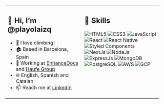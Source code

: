 <table width="100%">
<tr>
<td valign="top" width="50%">

## 👋 Hi, I’m @playolaizq
- 🐐 I love climbing!
- 🏠 Based in Barcelona, Spain
- 🚀 Working at [EnhanceDocs](https://enhancedocs.com/) and [Haufe Group](https://haufegroup.com/)
- 🌐 English, Spanish and Catalan
- 📫 Reach me at [LinkedIn](https://www.linkedin.com/in/playolaizq/)

</td>
<td valign="top" width="50%">

## 🔧 Skills

![HTML5](https://img.shields.io/badge/HTML5-E34F26?style=flat-square&logo=html5&logoColor=white)
![CSS3](https://img.shields.io/badge/CSS3-1572B6?style=flat-square&logo=css3&logoColor=white)
![JavaScript](https://img.shields.io/badge/JavaScript-F7DF1E?style=flat-square&logo=javascript&logoColor=black)
![React](https://img.shields.io/badge/React-20232A?style=flat-square&logo=react&logoColor=61DAFB)
![React Native](https://img.shields.io/badge/React_Native-20232A?style=flat-square&logo=react&logoColor=61DAFB)
![Styled Components](https://img.shields.io/badge/styled--components-DB7093?style=flat-square&logo=styled-components&logoColor=white)
![NextJs](https://img.shields.io/badge/Next.js-000?logo=nextdotjs&logoColor=fff&style=flat-square)
![NodeJs](https://img.shields.io/badge/Node.js-43853D?style=flat-square&logo=node.js&logoColor=white)
![ExpressJs](https://img.shields.io/badge/Express.js-404D59?style=flat-square)
![MongoDB](https://img.shields.io/badge/MongoDB-4EA94B?style=flat-square&logo=mongodb&logoColor=white)
![PostgreSQL](https://img.shields.io/badge/PostgreSQL-316192?style=flat-square&logo=postgresql&logoColor=white)
![AWS](https://img.shields.io/badge/Amazon_AWS-232F3E?style=flat-square&logo=amazon-aws&logoColor=white)
![GCP](https://img.shields.io/badge/Google_Cloud-4285F4?style=flat-square&logo=google-cloud&logoColor=white)

</td>
</tr>
</table>

